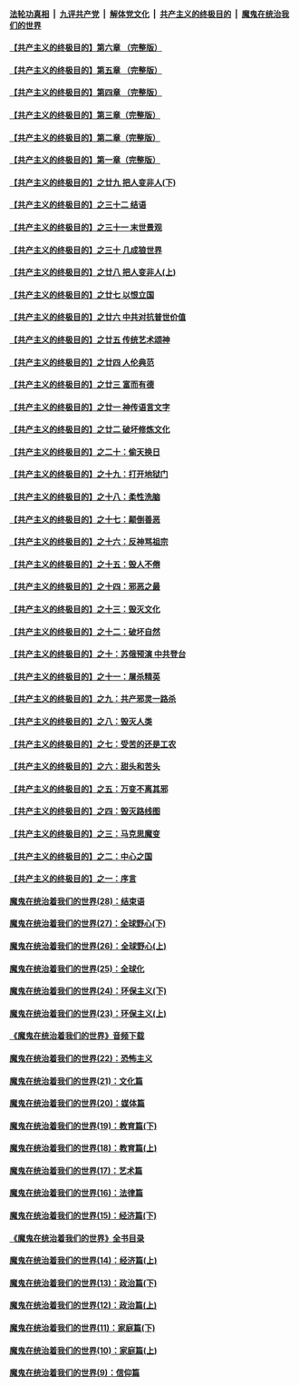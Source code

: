 ####  [法轮功真相](../../../../basic/blob/master/README.md?t=07110131) &nbsp;|&nbsp; [九评共产党](../../../../9ping.md/blob/master/README.md?t=07110131) &nbsp;|&nbsp; [解体党文化](../../../../jtdwh.md/blob/master/README.md?t=07110131)  &nbsp;|&nbsp; [共产主义的终极目的](../../../../gczydzjmd.md/blob/master/README.md?t=07110131) &nbsp;|&nbsp; [魔鬼在统治我们的世界](../../../../mgztzwmdsj.md/blob/master/README.md?t=07110131) 

#### [【共产主义的终极目的】第六章 （完整版）](../pages/nsc422/n11428913.md?t=07110131) 

#### [【共产主义的终极目的】第五章 （完整版）](../pages/nsc422/n11428912.md?t=07110131) 

#### [【共产主义的终极目的】第四章 （完整版）](../pages/nsc422/n11428907.md?t=07110131) 

#### [【共产主义的终极目的】第三章（完整版）](../pages/nsc422/n11428848.md?t=07110131) 

#### [【共产主义的终极目的】第二章（完整版）](../pages/nsc422/n11428831.md?t=07110131) 

#### [【共产主义的终极目的】第一章（完整版）](../pages/nsc422/n11417651.md?t=07110131) 

#### [【共产主义的终极目的】之廿九 把人变非人(下)](../pages/nsc422/n11344140.md?t=07110131) 

#### [【共产主义的终极目的】之三十二 结语](../pages/nsc422/n11360535.md?t=07110131) 

#### [【共产主义的终极目的】之三十一 末世景观](../pages/nsc422/n11351129.md?t=07110131) 

#### [【共产主义的终极目的】之三十 几成狼世界](../pages/nsc422/n11348280.md?t=07110131) 

#### [【共产主义的终极目的】之廿八 把人变非人(上)](../pages/nsc422/n11340492.md?t=07110131) 

#### [【共产主义的终极目的】之廿七 以恨立国](../pages/nsc422/n11336944.md?t=07110131) 

#### [【共产主义的终极目的】之廿六 中共对抗普世价值](../pages/nsc422/n11324785.md?t=07110131) 

#### [【共产主义的终极目的】之廿五 传统艺术颂神](../pages/nsc422/n11296396.md?t=07110131) 

#### [【共产主义的终极目的】之廿四 人伦典范](../pages/nsc422/n11296397.md?t=07110131) 

#### [【共产主义的终极目的】之廿三 富而有德](../pages/nsc422/n11283598.md?t=07110131) 

#### [【共产主义的终极目的】之廿一 神传语言文字](../pages/nsc422/n11263265.md?t=07110131) 

#### [【共产主义的终极目的】之廿二 破坏修炼文化](../pages/nsc422/n11245728.md?t=07110131) 

#### [【共产主义的终极目的】之二十：偷天换日](../pages/nsc422/n11238846.md?t=07110131) 

#### [【共产主义的终极目的】之十九：打开地狱门](../pages/nsc422/n11206376.md?t=07110131) 

#### [【共产主义的终极目的】之十八：柔性洗脑](../pages/nsc422/n11199994.md?t=07110131) 

#### [【共产主义的终极目的】之十七：颠倒善恶](../pages/nsc422/n11179782.md?t=07110131) 

#### [【共产主义的终极目的】之十六：反神骂祖宗](../pages/nsc422/n11166798.md?t=07110131) 

#### [【共产主义的终极目的】之十五：毁人不倦](../pages/nsc422/n11166792.md?t=07110131) 

#### [【共产主义的终极目的】之十四：邪恶之最](../pages/nsc422/n11150249.md?t=07110131) 

#### [【共产主义的终极目的】之十三：毁灭文化](../pages/nsc422/n11135227.md?t=07110131) 

#### [【共产主义的终极目的】之十二：破坏自然](../pages/nsc422/n11135214.md?t=07110131) 

#### [【共产主义的终极目的】之十：苏俄预演 中共登台](../pages/nsc422/n11118424.md?t=07110131) 

#### [【共产主义的终极目的】之十一：屠杀精英](../pages/nsc422/n11118442.md?t=07110131) 

#### [【共产主义的终极目的】之九：共产邪灵一路杀](../pages/nsc422/n11114139.md?t=07110131) 

#### [【共产主义的终极目的】之八：毁灭人类](../pages/nsc422/n11108503.md?t=07110131) 

#### [【共产主义的终极目的】之七：受苦的还是工农](../pages/nsc422/n11101809.md?t=07110131) 

#### [【共产主义的终极目的】之六：甜头和苦头](../pages/nsc422/n11096971.md?t=07110131) 

#### [【共产主义的终极目的】之五：万变不离其邪](../pages/nsc422/n11091285.md?t=07110131) 

#### [【共产主义的终极目的】之四：毁灭路线图](../pages/nsc422/n11086284.md?t=07110131) 

#### [【共产主义的终极目的】之三：马克思魔变](../pages/nsc422/n11061941.md?t=07110131) 

#### [【共产主义的终极目的】之二：中心之国](../pages/nsc422/n11047728.md?t=07110131) 

#### [【共产主义的终极目的】之一：序言](../pages/nsc422/n11086077.md?t=07110131) 

#### [魔鬼在统治着我们的世界(28)：结束语](../pages/nsc422/n10936246.md?t=07110131) 

#### [魔鬼在统治着我们的世界(27)：全球野心(下)](../pages/nsc422/n10928319.md?t=07110131) 

#### [魔鬼在统治着我们的世界(26)：全球野心(上)](../pages/nsc422/n10900318.md?t=07110131) 

#### [魔鬼在统治着我们的世界(25)：全球化](../pages/nsc422/n10788205.md?t=07110131) 

#### [魔鬼在统治着我们的世界(24)：环保主义(下)](../pages/nsc422/n10695307.md?t=07110131) 

#### [魔鬼在统治着我们的世界(23)：环保主义(上)](../pages/nsc422/n10688613.md?t=07110131) 

#### [《魔鬼在统治着我们的世界》音频下载](../pages/nsc422/n10635553.md?t=07110131) 

#### [魔鬼在统治着我们的世界(22)：恐怖主义](../pages/nsc422/n10614727.md?t=07110131) 

#### [魔鬼在统治着我们的世界(21)：文化篇](../pages/nsc422/n10597706.md?t=07110131) 

#### [魔鬼在统治着我们的世界(20)：媒体篇](../pages/nsc422/n10586579.md?t=07110131) 

#### [魔鬼在统治着我们的世界(19)：教育篇(下)](../pages/nsc422/n10564808.md?t=07110131) 

#### [魔鬼在统治着我们的世界(18)：教育篇(上)](../pages/nsc422/n10526970.md?t=07110131) 

#### [魔鬼在统治着我们的世界(17)：艺术篇](../pages/nsc422/n10499093.md?t=07110131) 

#### [魔鬼在统治着我们的世界(16)：法律篇](../pages/nsc422/n10485969.md?t=07110131) 

#### [魔鬼在统治着我们的世界(15)：经济篇(下)](../pages/nsc422/n10469975.md?t=07110131) 

#### [《魔鬼在统治着我们的世界》全书目录](../pages/nsc422/n10464261.md?t=07110131) 

#### [魔鬼在统治着我们的世界(14)：经济篇(上)](../pages/nsc422/n10457370.md?t=07110131) 

#### [魔鬼在统治着我们的世界(13)：政治篇(下)](../pages/nsc422/n10448270.md?t=07110131) 

#### [魔鬼在统治着我们的世界(12)：政治篇(上)](../pages/nsc422/n10444576.md?t=07110131) 

#### [魔鬼在统治着我们的世界(11)：家庭篇(下)](../pages/nsc422/n10440961.md?t=07110131) 

#### [魔鬼在统治着我们的世界(10)：家庭篇(上)](../pages/nsc422/n10435448.md?t=07110131) 

#### [魔鬼在统治着我们的世界(9)：信仰篇](../pages/nsc422/n10432159.md?t=07110131) 

